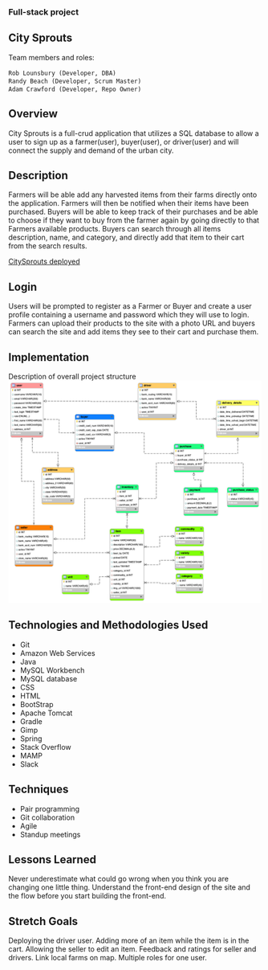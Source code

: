 ### Full-stack project


## City Sprouts

  Team members and roles:

    Rob Lounsbury (Developer, DBA)
    Randy Beach (Developer, Scrum Master)
    Adam Crawford (Developer, Repo Owner)

## Overview

  City Sprouts is a full-crud application that utilizes a SQL database to allow a user to sign up as a farmer(user), buyer(user), or driver(user) and will connect the supply and demand of the urban city.

## Description

  Farmers will be able add any harvested items from their farms directly onto the application. Farmers will then be notified when their items have been purchased. Buyers will be able to keep track of their purchases and be able to choose if they want to buy from the farmer again by going directly to that Farmers available products. Buyers can search through all items description, name, and category, and directly add that item to their cart from the search results.



[CitySprouts deployed](http://3.14.21.223:8080/CitySprouts/)

## Login
Users will be prompted to register as a Farmer or Buyer and create a user profile containing a username and password which they will use to login. Farmers can upload their products to the site with a photo URL and buyers can search the site and add items they see to their cart and purchase them. 

## Implementation
Description of overall project structure
![picture alt](https://github.com/AdamC84/MidtermProject/blob/master/DB/citysproutsERD.png)


## Technologies and Methodologies Used
* Git
* Amazon Web Services
* Java
* MySQL Workbench
* MySQL database
* CSS
* HTML
* BootStrap
* Apache Tomcat
* Gradle
* Gimp
* Spring
* Stack Overflow
* MAMP
* Slack

## Techniques
* Pair programming
* Git collaboration
* Agile
* Standup meetings

## Lessons Learned
  Never underestimate what could go wrong when you think you are changing one little thing. Understand the front-end design of the site and the flow before you start building the front-end.  

## Stretch Goals
  Deploying the driver user.
  Adding more of an item while the item is in the cart.
  Allowing the seller to edit an item.
  Feedback and ratings for seller and drivers.
  Link local farms on map.
  Multiple roles for one user.




